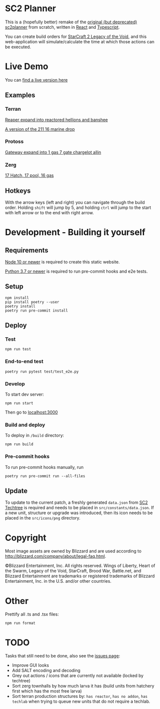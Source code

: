 # SC2 Planner

This is a (hopefully better) remake of the [original (but deprecated) sc2planner](http://web.archive.org/web/20130815065430/http://www.sc2planner.com/?v=hots#P) from scratch, written in [React](https://reactjs.org/) and [Typescript](https://www.typescriptlang.org/).

You can create build orders for [StarCraft 2 Legacy of the Void](https://starcraft2.com/en-us/), and this web-application will simulate/calculate the time at which those actions can be executed.

# Live Demo

You can [find a live version here](https://burnysc2.github.io/sc2-planner)

## Examples

### Terran

[Reaper expand into reactored hellions and banshee](https://burnysc2.github.io/sc2-planner/?&race=terran&bo=uDritmrisSJEritSf2HtL2NtZU2HsMN2PtkuBtgV2KritnfibViriuFsExagsJRxaJtjkilTkli2Mx3ixaasKzaDyUZsKIyx9yxTxZJtR3QtZfe07ksLx1KzLT1cKtleZkx2KsQx1bsPzMzyrKzLTywKzLN1UbzJKySTx3asIx3bsL08cyXayxb1zYsJLxbK0ItzocsJOyyZzPZyuasPxzYsLxaKzKSsNLxdJtleZkxYhsJR1U1zjZxzasJxaKx0p0XwzEbxyKzEPsKIyPKtgXiRU1MKsNySKyqGtNuF)

[A version of the 211 16 marine drop](https://burnysc2.github.io/sc2-planner/?&race=terran&bo=uDritmrisSJEritSf2HtL2NtZU2HsMN2PtkuBtgV2KritnfibViriuFsExagsJRxaJtjkilTkli2Mx3ixaasKzaDyUZsKIyx1sKxZJtR2ztZfezn9sJLySKzLT1cKtleZkx2KsQx1bsJx1KxdSsP0GysKJyTbsLzQcsKI0lc16zxabzOK12NxYZyNZsL1vK0bTxcJtR2ZtZfexZKx2csJLx4K1VT0E90EMzKKzkPyOyzb9zbmsJxzKtlgXiRU1fjypZsJRxaJtjkil3ttliySLx3ZsKysKx3TsIxdc1t9zKM02902sz59z592QsPxZJtR41tZfe0v9xdhzlKyxPsJMzOZ1p90BMsNynKxyNxYYylysP0OZxzZ0owsKKxYJtjkil3qtli2MxdlzKzxyZsJRysbxdWtNuF)

### Protoss

[Gateway expand into 1 gas 7 gate chargelot allin](https://burnysc2.github.io/sc2-planner/?&race=protoss&bo=uDritmrisSJEritSf2HtL2NtZU2HsQM2PtkuBtgV2KritnfibViriuFsExagsOIxaJtjkilTkli2Mx3ixaasKzaDxaHtR3RtZfeyuKsKyu1sOyUKzo9zoKznYxzasNRzKbsP0h207bsIyU1sK11K0ipxaLtlgXiRUysKsONzM9zM3yR9xa7sO1UZsIzIYxZysOKxaJtjkil2dtliyrKxd60gax39zu11IKxdSsKO1lYxa9xa9xai0cdxd9xdasPLxdJtleZkxY9xY9xY9xYSsKxYKtR57tZfexa9zc9xY9xY9xY9xYltNuF)

### Zerg

[17 Hatch, 17 pool, 16 gas](https://burnysc2.github.io/sc2-planner/?&race=zerg&bo=uDritmrisSJEritSf2HtL2NtZUxODsIM2QtkuBtgV2LritnfibViriuFsExbIsOxbJtleZkxZLx0bxb9xbSsQzKKtjkilTkli2Mx4ksRx4bsQQyY2xb2sKxZJtR3ttZfeySm1EKtleZkxZKsKxZxsINxZotNuF)

## Hotkeys

With the arrow keys (left and right) you can navigate through the build order. Holding `shift` will jump by 5, and holding `ctrl` will jump to the start with left arrow or to the end with right arrow.

# Development - Building it yourself

## Requirements

[Node 10 or newer](https://nodejs.org/en/download/) is required to create this static website.

[Python 3.7 or newer](https://www.python.org/downloads/) is required to run pre-commit hooks and e2e tests.

## Setup

```
npm install
pip install poetry --user
poetry install
poetry run pre-commit install
```

## Deploy

### Test

`npm run test`

### End-to-end test

`poetry run pytest test/test_e2e.py`

### Develop
To start dev server:

`npm run start`

Then go to [localhost:3000](http://localhost:3000)

### Build and deploy
To deploy in `/build` directory:

`npm run build`

### Pre-commit hooks

To run pre-commit hooks manually, run

`poetry run pre-commit run --all-files`

## Update

To update to the current patch, a freshly generated `data.json` from [SC2 Techtree](https://github.com/BurnySc2/sc2-techtree) is required and needs to be placed in `src/constants/data.json`. If a new unit, structure or upgrade was introduced, then its icon needs to be placed in the `src/icons/png` directory.

# Copyright

Most image assets are owned by Blizzard and are used according to http://blizzard.com/company/about/legal-faq.html.

©Blizzard Entertainment, Inc. All rights reserved. Wings of Liberty, Heart of the Swarm, Legacy of the Void, StarCraft, Brood War, Battle.net, and Blizzard Entertainment are trademarks or registered trademarks of Blizzard Entertainment, Inc. in the U.S. and/or other countries.

# Other

Prettify all .ts and .tsx files:

`npm run format`

# TODO

Tasks that still need to be done, also see the [issues page](https://github.com/BurnySc2/sc2-planner/issues):

-   Improve GUI looks
-   Add SALT encoding and decoding
-   Grey out actions / icons that are currently not available (locked by techtree)
-   Sort zerg townhalls by how much larva it has (build units from hatchery first which has the most free larva)
-   Sort terran production structures by: `has reactor`, `has no addon`, `has techlab` when trying to queue new units that do not require a techlab.
